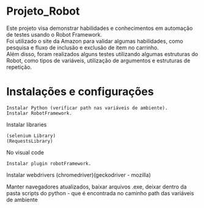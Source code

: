# Projeto_Robot
Este projeto visa demonstrar habilidades e conhecimentos em automação de testes usando o Robot Framework.<br/>
Foi utilizado o site da Amazon para validar algumas habilidades, como pesquisa e fluxo de inclusão e exclusão de item no carrinho.<br/>
Além disso, foram realizados alguns testes utilizando algumas estruturas do Robot, como tipos de variáveis, utilização de argumentos e estruturas de repetição.

# Instalações e configurações

	Instalar Python (verificar path nas variáveis de ambiente).
	Instalar RobotFramework.

Instalar libraries 

	(selenium Library) 
	(RequestsLibrary) 

No visual code 

	Instalar plugin robotFramework.

Instalar webdrivers (chromedriver)(geckodriver - mozilla)

Manter navegadores atualizados, baixar arquivos .exe, deixar dentro da pasta scripts do python - que é encontrada no caminho path das variáveis de ambiente

